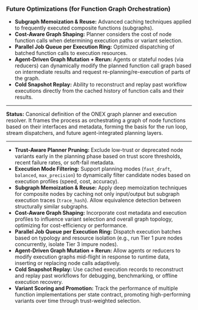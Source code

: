 <!-- === OmniNode:Metadata ===
metadata_version: 0.1.0
protocol_version: 1.1.0
owner: OmniNode Team
copyright: OmniNode Team
schema_version: 1.1.0
name: graph_resolution.md
version: 1.0.0
uuid: 4d111d15-7027-4712-a082-f230c6137dfc
author: OmniNode Team
created_at: 2025-05-28T12:40:26.657350
last_modified_at: 2025-05-28T17:20:05.526632
description: Stamped by ONEX
state_contract: state_contract://default
lifecycle: active
hash: 696baeba39b45c5c38a1f4d3dba15878a129688928904f38088590b68c7ecdd1
entrypoint: python@graph_resolution.md
runtime_language_hint: python>=3.11
namespace: omnibase.stamped.graph_resolution
meta_type: tool
<!-- === /OmniNode:Metadata === -->


### Future Optimizations (for Function Graph Orchestration)

* **Subgraph Memoization & Reuse:** Advanced caching techniques applied to frequently executed composite functions (subgraphs).
* **Cost-Aware Graph Shaping:** Planner considers the cost of node function calls when determining execution paths or variant selection.
* **Parallel Job Queue per Execution Ring:** Optimized dispatching of batched function calls to execution resources.
* **Agent-Driven Graph Mutation + Rerun:** Agents or stateful nodes (via reducers) can dynamically modify the planned function call graph based on intermediate results and request re-planning/re-execution of parts of the graph.
* **Cold Snapshot Replay:** Ability to reconstruct and replay past workflow executions directly from the cached history of function calls and their results.

---

**Status:** Canonical definition of the ONEX graph planner and execution resolver. It frames the process as orchestrating a graph of node functions based on their interfaces and metadata, forming the basis for the run loop, stream dispatchers, and future agent-integrated planning layers.

--- 
* **Trust-Aware Planner Pruning:** Exclude low-trust or deprecated node variants early in the planning phase based on trust score thresholds, recent failure rates, or soft-fail metadata.
* **Execution Mode Filtering:** Support planning modes (`fast_draft`, `balanced`, `max_precision`) to dynamically filter candidate nodes based on execution profiles (speed, cost, accuracy).
* **Subgraph Memoization & Reuse:** Apply deep memoization techniques for composite nodes by caching not only input/output but subgraph execution traces (`trace_hash`). Allow equivalence detection between structurally similar subgraphs.
* **Cost-Aware Graph Shaping:** Incorporate cost metadata and execution profiles to influence variant selection and overall graph topology, optimizing for cost-efficiency or performance.
* **Parallel Job Queue per Execution Ring:** Dispatch execution batches based on typology and resource isolation (e.g., run Tier 1 pure nodes concurrently, isolate Tier 3 impure nodes).
* **Agent-Driven Graph Mutation + Rerun:** Allow agents or reducers to modify execution graphs mid-flight in response to runtime data, inserting or replacing node calls adaptively.
* **Cold Snapshot Replay:** Use cached execution records to reconstruct and replay past workflows for debugging, benchmarking, or offline execution recovery.
* **Variant Scoring and Promotion:** Track the performance of multiple function implementations per state contract, promoting high-performing variants over time through trust-weighted selection.
